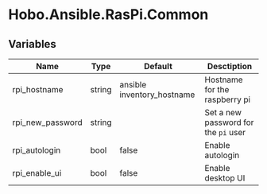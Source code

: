 # Hobo.Ansible.RasPi.Common

## Variables
| Name             | Type   | Default | Desctiption |
|------------------|--------|---------|-------------|
| rpi_hostname     | string | ansible inventory_hostname | Hostname for the raspberry pi |
| rpi_new_password | string |         | Set a new password for the `pi` user |
| rpi_autologin    | bool   | false   | Enable autologin |
| rpi_enable_ui    | bool   | false   | Enable desktop UI |
